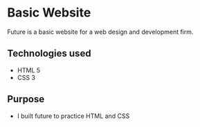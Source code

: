 # Basic Website
Future is a basic website for a web design and development firm.

## Technologies used
- HTML 5
- CSS 3

## Purpose
- I built future to practice HTML and CSS

